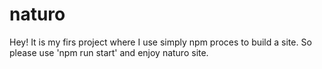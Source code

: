 # naturo

Hey! 
It is my firs project where I use simply npm proces to build a site. So please use 'npm run start' and enjoy naturo site. 
